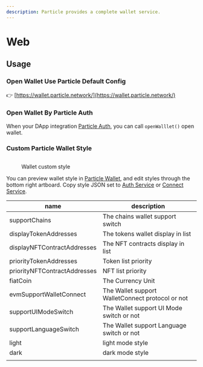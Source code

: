 ```yaml
---
description: Particle provides a complete wallet service.
---
```


# Web

## Usage

### Open Wallet Use Particle Default Config

👉 [https://wallet.particle.network/](https://wallet.particle.network/)

### Open Wallet By Particle Auth

When your DApp integration [Particle Auth](../../auth-service/sdks/web.md#open-particle-web-wallet), you can call `openWalllet()` open wallet.

### Custom Particle Wallet Style

<figure><img src="https://static.particle.network/docs-images/wallet-custom-style.png" alt=""><figcaption><p>Wallet custom style</p></figcaption></figure>

You can preview wallet style in [Particle Wallet](https://wallet.particle.network/?customStyleSetting=true), and edit styles through the bottom right artboard. Copy style JSON set to [Auth Service](broken-reference) or [Connect Service](broken-reference).

| name                         | description                                      |
| ---------------------------- | ------------------------------------------------ |
| supportChains                | The chains wallet support switch                 |
| displayTokenAddresses        | The tokens wallet display in list                |
| displayNFTContractAddresses  | The NFT contracts display in list                |
| priorityTokenAddresses       | Token list priority                              |
| priorityNFTContractAddresses | NFT list priority                                |
| fiatCoin                     | The Currency Unit                                |
| evmSupportWalletConnect      | The Wallet support WalletConnect protocol or not |
| supportUIModeSwitch          | The Wallet support UI Mode switch or not         |
| supportLanguageSwitch        | The Wallet support Language switch or not        |
| light                        | light mode style                                 |
| dark                         | dark mode style                                  |
|                              |                                                  |











